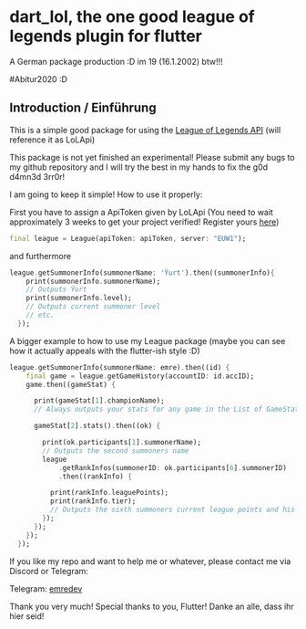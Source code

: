 # dart_lol, the one good league of legends plugin for flutter

A German package production :D
im 19 (16.1.2002) btw!!!

#Abitur2020 :D

## Introduction / Einführung
This is a simple good package for using the [League of Legends API](https://developer.riotgames.com/api-methods/) (will reference it as LoLApi)

This package is not yet finished an experimental! Please submit any bugs to my github repository and I will try the best in my hands to fix the g0d d4mn3d 3rr0r!

I am going to keep it simple!
How to use it properly:

First you have to assign a ApiToken given by LoLApi (You need to wait approximately 3 weeks to get your project verified! Register yours [here](https://developer.riotgames.com/app-type))

```dart
final league = League(apiToken: apiToken, server: "EUW1");
```

and furthermore

```dart
league.getSummonerInfo(summonerName: 'Ÿurt').then((summonerInfo){
    print(summonerInfo.summonerName);
    // Outputs Ÿurt
    print(summonerInfo.level);
    // Outputs current summoner level
    // etc.
  });
```

A bigger example to how to use my League package (maybe you can see how it actually appeals with the flutter-ish style :D)

```dart
league.getSummonerInfo(summonerName: emre).then((id) {
    final game = league.getGameHistory(accountID: id.accID);
    game.then((gameStat) {

      print(gameStat[1].championName);
      // Always outputs your stats for any game in the List of GameStat

      gameStat[2].stats().then((ok) {

        print(ok.participants[1].summonerName);
        // Outputs the second summoners name
        league
            .getRankInfos(summonerID: ok.participants[6].summonerID)
            .then((rankInfo) {

          print(rankInfo.leaguePoints);
          print(rankInfo.tier);
          // Outputs the sixth summoners current league points and his current tier
        });
      });
    });
  });
```

If you like my repo and want to help me or whatever, please contact me via Discord or Telegram:

Telegram: [emredev](https://t.me/emredev)

Thank you very much! Special thanks to you, Flutter!
Danke an alle, dass ihr hier seid!
